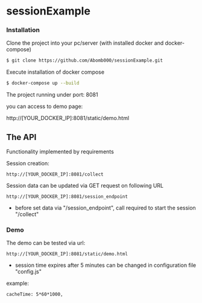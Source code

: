 # sessionExample
### Installation
Clone the project into your pc/server (with installed docker and docker-compose)
```sh
$ git clone https://github.com/Abomb000/sessionExample.git
```
Execute installation of docker compose
```sh
$ docker-compose up --build
```

The project running under port: 8081

you can access to demo page:

http://[YOUR_DOCKER_IP]:8081/static/demo.html

## The API
Functionality implemented by requirements

Session creation:
    
    http://[YOUR_DOCKER_IP]:8081/collect
    
Session data can be updated via GET request on following URL
    
    http://[YOUR_DOCKER_IP]:8081/session_endpoint
    
* before set data via "/session_endpoint", call required to start the session "/collect"

### Demo
The demo can be tested via url:

    http://[YOUR_DOCKER_IP]:8081/static/demo.html 

* session time expires after 5 minutes can be changed in configuration file "config.js"

example:

    cacheTime: 5*60*1000,